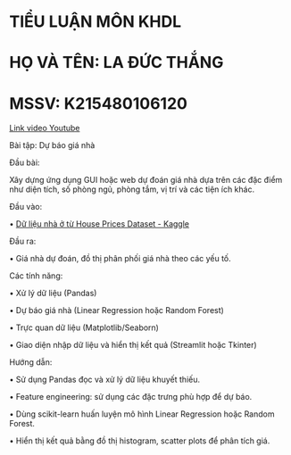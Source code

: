 # TIỂU LUẬN MÔN KHDL
# HỌ VÀ TÊN: LA ĐỨC THẮNG
# MSSV: K215480106120

[Link video Youtube](https://www.youtube.com/watch?v=n6NADsTUHdM)

Bài tập: Dự báo giá nhà

Đầu bài:

Xây dựng ứng dụng GUI hoặc web dự đoán giá nhà dựa trên các đặc điểm như diện tích, số phòng ngủ, phòng tắm, vị trí và các tiện ích khác.

Đầu vào:

•	[Dữ liệu nhà ở từ House Prices Dataset - Kaggle](https://www.kaggle.com/c/house-prices-advanced-regression-techniques)

Đầu ra:

•	Giá nhà dự đoán, đồ thị phân phối giá nhà theo các yếu tố.

Các tính năng:

•	Xử lý dữ liệu (Pandas)

•	Dự báo giá nhà (Linear Regression hoặc Random Forest)

•	Trực quan dữ liệu (Matplotlib/Seaborn)

•	Giao diện nhập dữ liệu và hiển thị kết quả (Streamlit hoặc Tkinter)

Hướng dẫn:

•	Sử dụng Pandas đọc và xử lý dữ liệu khuyết thiếu.

•	Feature engineering: sử dụng các đặc trưng phù hợp để dự báo.

•	Dùng scikit-learn huấn luyện mô hình Linear Regression hoặc Random Forest.

•	Hiển thị kết quả bằng đồ thị histogram, scatter plots để phân tích giá.
